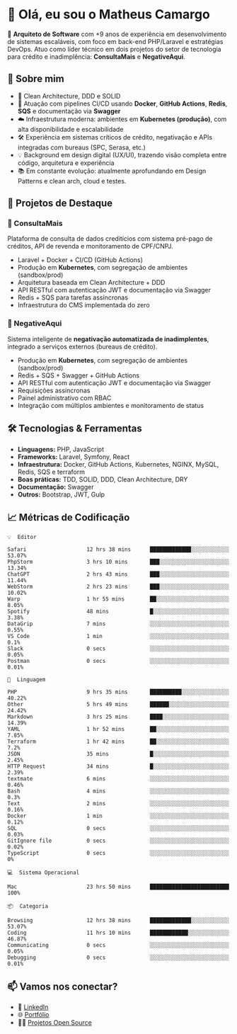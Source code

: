 # 👋 Olá, eu sou o Matheus Camargo

🎯 **Arquiteto de Software** com +9 anos de experiência em desenvolvimento de sistemas escaláveis, com foco em back-end PHP/Laravel e estratégias DevOps. Atuo como líder técnico em dois projetos do setor de tecnologia para crédito e inadimplência: **ConsultaMais** e **NegativeAqui**.

## 🧠 Sobre mim

- 🚀 Clean Architecture, DDD e SOLID
- 🔁 Atuação com pipelines CI/CD usando **Docker**, **GitHub Actions**, **Redis**, **SQS** e documentação via **Swagger**
- ☁️ Infraestrutura moderna: ambientes em **Kubernetes (produção)**, com alta disponibilidade e escalabilidade
- 🛠️ Experiência em sistemas críticos de crédito, negativação e APIs integradas com bureaus (SPC, Serasa, etc.)
- 💡 Background em design digital (UX/UI), trazendo visão completa entre código, arquitetura e experiência
- 📚 Em constante evolução: atualmente aprofundando em Design Patterns e clean arch, cloud e testes.

## 🚧 Projetos de Destaque

### 🔹 ConsultaMais
Plataforma de consulta de dados creditícios com sistema pré-pago de créditos, API de revenda e monitoramento de CPF/CNPJ.

- Laravel + Docker + CI/CD (GitHub Actions)
- Produção em **Kubernetes**, com segregação de ambientes (sandbox/prod)
- Arquitetura baseada em Clean Architecture + DDD
- API RESTful com autenticação JWT e documentação via Swagger
- Redis + SQS para tarefas assíncronas
- Infraestrutura do CMS implementada do zero

### 🔹 NegativeAqui
Sistema inteligente de **negativação automatizada de inadimplentes**, integrado a serviços externos (bureaus de crédito).

- Produção em **Kubernetes**, com segregação de ambientes (sandbox/prod)
- Redis + SQS + Swagger + GitHub Actions
- API RESTful com autenticação JWT e documentação via Swagger
- Requisições assíncronas
- Painel administrativo com RBAC
- Integração com múltiplos ambientes e monitoramento de status

## 🛠️ Tecnologias & Ferramentas

- **Linguagens:** PHP, JavaScript
- **Frameworks:** Laravel, Symfony, React
- **Infraestrutura:** Docker, GitHub Actions, Kubernetes, NGINX, MySQL, Redis, SQS e terraform
- **Boas práticas:** TDD, SOLID, DDD, Clean Architecture, DRY
- **Documentação:** Swagger
- **Outros:** Bootstrap, JWT, Gulp

## 📈 Métricas de Codificação

```text
💡  Editor

Safari                   12 hrs 38 mins      █████████████░░░░░░░░░░░░     53.07%
PhpStorm                 3 hrs 10 mins       ███░░░░░░░░░░░░░░░░░░░░░░     13.34%
ChatGPT                  2 hrs 43 mins       ███░░░░░░░░░░░░░░░░░░░░░░     11.44%
WebStorm                 2 hrs 23 mins       ███░░░░░░░░░░░░░░░░░░░░░░     10.02%
Warp                     1 hr 55 mins        ██░░░░░░░░░░░░░░░░░░░░░░░      8.05%
Spotify                  48 mins             █░░░░░░░░░░░░░░░░░░░░░░░░      3.38%
DataGrip                 7 mins              ░░░░░░░░░░░░░░░░░░░░░░░░░      0.55%
VS Code                  1 min               ░░░░░░░░░░░░░░░░░░░░░░░░░       0.1%
Slack                    0 secs              ░░░░░░░░░░░░░░░░░░░░░░░░░      0.05%
Postman                  0 secs              ░░░░░░░░░░░░░░░░░░░░░░░░░      0.01%
```
```text
💬  Linguagem

PHP                      9 hrs 35 mins       ██████████░░░░░░░░░░░░░░░     40.22%
Other                    5 hrs 49 mins       ██████░░░░░░░░░░░░░░░░░░░     24.42%
Markdown                 3 hrs 25 mins       ████░░░░░░░░░░░░░░░░░░░░░     14.39%
YAML                     1 hr 52 mins        ██░░░░░░░░░░░░░░░░░░░░░░░      7.85%
Terraform                1 hr 42 mins        ██░░░░░░░░░░░░░░░░░░░░░░░       7.2%
JSON                     35 mins             █░░░░░░░░░░░░░░░░░░░░░░░░      2.45%
HTTP Request             34 mins             █░░░░░░░░░░░░░░░░░░░░░░░░      2.39%
textmate                 6 mins              ░░░░░░░░░░░░░░░░░░░░░░░░░      0.46%
Bash                     4 mins              ░░░░░░░░░░░░░░░░░░░░░░░░░       0.3%
Text                     2 mins              ░░░░░░░░░░░░░░░░░░░░░░░░░      0.16%
Docker                   1 min               ░░░░░░░░░░░░░░░░░░░░░░░░░      0.12%
SQL                      0 secs              ░░░░░░░░░░░░░░░░░░░░░░░░░      0.03%
GitIgnore file           0 secs              ░░░░░░░░░░░░░░░░░░░░░░░░░      0.02%
TypeScript               0 secs              ░░░░░░░░░░░░░░░░░░░░░░░░░         0%
```
```text
💻  Sistema Operacional

Mac                      23 hrs 50 mins      █████████████████████████       100%
```
```text
📦  Categoria

Browsing                 12 hrs 38 mins      █████████████░░░░░░░░░░░░     53.07%
Coding                   11 hrs 10 mins      ████████████░░░░░░░░░░░░░     46.87%
Communicating            0 secs              ░░░░░░░░░░░░░░░░░░░░░░░░░      0.05%
Debugging                0 secs              ░░░░░░░░░░░░░░░░░░░░░░░░░      0.01%
```

## 📫 Vamos nos conectar?

- 💼 [LinkedIn](https://www.linkedin.com/in/matheuscamargoxavier)
- 🌐 [Portfólio](https://matheuscamargo.co)
- 🧑‍💻 [Projetos Open Source](https://github.com/bymatheus)
